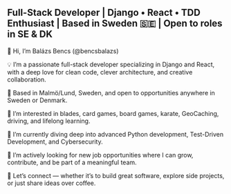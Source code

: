 ## Full-Stack Developer | Django • React • TDD Enthusiast | Based in Sweden 🇸🇪 | Open to roles in SE & DK

👋 Hi, I’m Balázs Bencs (@bencsbalazs)

💡 I’m a passionate full-stack developer specializing in Django and React, with a deep love for clean code, clever architecture, and creative collaboration.

📍 Based in Malmö/Lund, Sweden, and open to opportunities anywhere in Sweden or Denmark.

🎯 I’m interested in blades, card games, board games, karate, GeoCaching, driving, and lifelong learning.

🌱 I’m currently diving deep into advanced Python development, Test-Driven Development, and Cybersecurity.

🚀 I’m actively looking for new job opportunities where I can grow, contribute, and be part of a meaningful team.

🤝 Let’s connect — whether it’s to build great software, explore side projects, or just share ideas over coffee.

